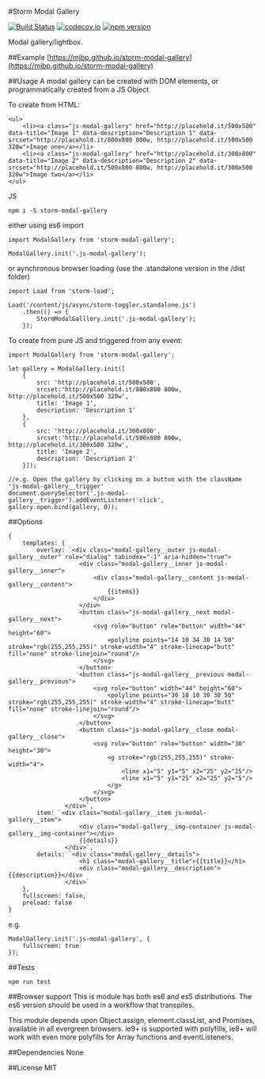 #Storm Modal Gallery 

[![Build Status](https://travis-ci.org/mjbp/storm-modal-gallery.svg?branch=master)](https://travis-ci.org/mjbp/storm-modal-gallery)
[![codecov.io](http://codecov.io/github/mjbp/storm-modal-gallery/coverage.svg?branch=master)](http://codecov.io/github/mjbp/storm-modal-gallery?branch=master)
[![npm version](https://badge.fury.io/js/storm-modal-gallery.svg)](https://badge.fury.io/js/storm-modal-gallery)

Modal gallery/lightbox.

##Example
[https://mjbp.github.io/storm-modal-gallery](https://mjbp.github.io/storm-modal-gallery)


##Usage
A modal gallery can be created with DOM elements, or programmatically created from a JS Object

To create from HTML:
```
<ul>
    <li><a class="js-modal-gallery" href="http://placehold.it/500x500" data-title="Image 1" data-description="Description 1" data-srcset="http://placehold.it/800x800 800w, http://placehold.it/500x500 320w">Image one</a></li>
    <li><a class="js-modal-gallery" href="http://placehold.it/300x800" data-title="Image 2" data-description="Description 2" data-srcset="http://placehold.it/500x800 800w, http://placehold.it/300x500 320w">Image two</a></li>
</ul>
```

JS
```
npm i -S storm-modal-gallery
```
either using es6 import
```
import ModalGallery from 'storm-modal-gallery';

ModalGallery.init('.js-modal-gallery');
```
or aynchronous browser loading (use the .standalone version in the /dist folder)
```
import Load from 'storm-load';

Load('/content/js/async/storm-toggler.standalone.js')
    .then(() => {
        StormModalGalllery.init('.js-modal-gallery');
    });
```

To create from pure JS and triggered from any event:
```
import ModalGallery from 'storm-modal-gallery';

let gallery = ModalGallery.init([
    {
        src: 'http://placehold.it/500x500',
        srcset:'http://placehold.it/800x800 800w, http://placehold.it/500x500 320w',
        title: 'Image 1',
        description: 'Description 1'
    },
    {
        src: 'http://placehold.it/300x800',
        srcset:'http://placehold.it/500x800 800w, http://placehold.it/300x500 320w',
        title: 'Image 2',
        description: 'Description 2'
    }]);

//e.g. Open the gallery by clicking on a button with the className 'js-modal-gallery__trigger'
document.querySelector('.js-modal-gallery__trigger').addEventListener('click', gallery.open.bind(gallery, 0));
```



##Options
```
{
    templates: {
        overlay: `<div class="modal-gallery__outer js-modal-gallery__outer" role="dialog" tabindex="-1" aria-hidden="true">
                    <div class="modal-gallery__inner js-modal-gallery__inner">
                        <div class="modal-gallery__content js-modal-gallery__content">
                            {{items}}
                        </div>
                    </div>
                    <button class="js-modal-gallery__next modal-gallery__next">
                        <svg role="button" role="button" width="44" height="60">
                            <polyline points="14 10 34 30 14 50" stroke="rgb(255,255,255)" stroke-width="4" stroke-linecap="butt" fill="none" stroke-linejoin="round"/>
                        </svg>
                    </button>
                    <button class="js-modal-gallery__previous modal-gallery__previous">
                        <svg role="button" width="44" height="60">
                            <polyline points="30 10 10 30 30 50" stroke="rgb(255,255,255)" stroke-width="4" stroke-linecap="butt" fill="none" stroke-linejoin="round"/>
                        </svg>
                    </button>
                    <button class="js-modal-gallery__close modal-gallery__close">
                        <svg role="button" role="button" width="30" height="30">
                            <g stroke="rgb(255,255,255)" stroke-width="4">
                                <line x1="5" y1="5" x2="25" y2="25"/>
                                <line x1="5" y1="25" x2="25" y2="5"/>
                            </g>
                        </svg>
                    </button>
                </div>`,
        item: `<div class="modal-gallery__item js-modal-gallery__item">
                    <div class="modal-gallery__img-container js-modal-gallery__img-container"></div>
                    {{details}}
                </div>`,
        details: `<div class="modal-gallery__details">
                    <h1 class="modal-gallery__title">{{title}}</h1>
                    <div class="modal-gallery__description">{{description}}</div>
                </div>`
    },
    fullscreen: false,
    preload: false
}
```

e.g.
```
ModalGallery.init('.js-modal-gallery', {
    fullscreen: true
});
```

##Tests
```
npm run test
```

##Browser support
This is module has both es6 and es5 distributions. The es6 version should be used in a workflow that transpiles.

This module depends upon Object.assign, element.classList, and Promises, available in all evergreen browsers. ie9+ is supported with polyfills, ie8+ will work with even more polyfills for Array functions and eventListeners.


##Dependencies
None

##License
MIT